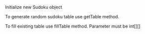 Initialize new Sudoku object

To generate random sudoku table use getTable method.

To fill existing table use fillTable method.
Parameter must be int[][]
